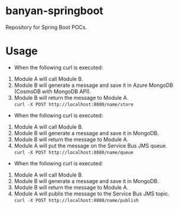 # banyan-springboot
Repository for Spring Boot POCs.

# Usage
* When the following curl is executed: 
1. Module A will call Module B. 
2. Module B will generate a message and save it in Azure MongoDB (CosmoDB with MongoDB API).
3. Module B will return the message to Module A. <br/>
```curl -X POST http://localhost:8080/name/store```

* When the following curl is executed: 
1. Module A will call Module B. 
2. Module B will generate a message and save it in MongoDB.
3. Module B will return the message to Module A.
4. Module A will put the message on the Service Bus JMS queue. <br/>
```curl -X POST http://localhost:8080/name/queue```

* When the following curl is executed:  
1. Module A will call Module B. 
2. Module B will generate a message and save it in MongoDB.
3. Module B will return the message to Module A.
4. Module A will publis the message to the Service Bus JMS topic. <br/>
```curl -X POST http://localhost:8080/name/publish```

